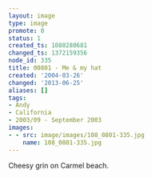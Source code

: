 ```yaml
---
layout: image
type: image
promote: 0
status: 1
created_ts: 1080280681
changed_ts: 1372159356
node_id: 335
title: 00801 - Me & my hat
created: '2004-03-26'
changed: '2013-06-25'
aliases: []
tags:
- Andy
- California
- 2003/09 - September 2003
images:
- - src: image/images/108_0801-335.jpg
    name: 108_0801-335.jpg
---
```

Cheesy grin on Carmel beach.
